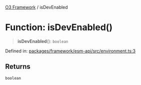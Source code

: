 [O3 Framework](../API.md) / isDevEnabled

# Function: isDevEnabled()

> **isDevEnabled**(): `boolean`

Defined in: [packages/framework/esm-api/src/environment.ts:3](https://github.com/openmrs/openmrs-esm-core/blob/85cde3ce59cd3d29230c98040a3f53525e808725/packages/framework/esm-api/src/environment.ts#L3)

## Returns

`boolean`
